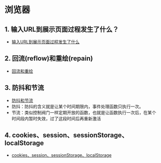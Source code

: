 # 浏览器

## 1. 输入URL到展示页面过程发生了什么？

* [输入URL到展示页面过程发生了什么](https://blog.csdn.net/xiamiflying/article/details/81477539)

## 2. 回流(reflow)和重绘(repain)

* [回流和重绘](https://segmentfault.com/a/1190000017329980)

## 3. 防抖和节流

* [防抖和节流](https://segmentfault.com/a/1190000018428170)
* 防抖：防抖的含义就是让某个时间期限内，事件处理函数只执行一次。
* 节流：类似控制阀门一样定期开放的函数，也就是让函数执行一次后，在某个时间段内暂时失效，过了这段时间后再重新激活

## 4. cookies、session、sessionStorage、localStorage

* [cookies、session、sessionStorage、localStorage](https://blog.csdn.net/jiangnanqbey/article/details/81709322)